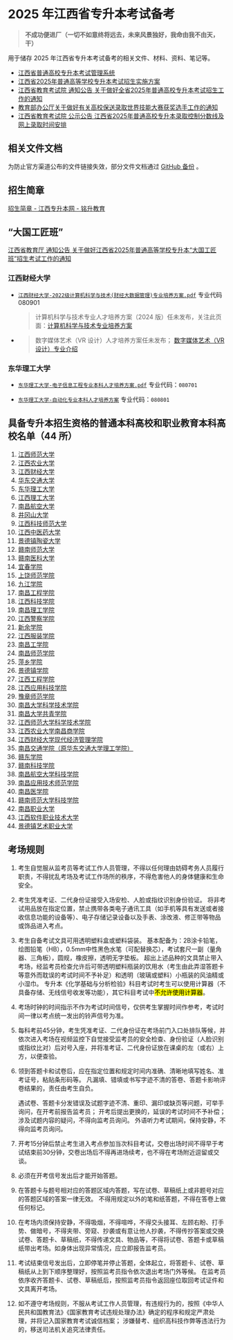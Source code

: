 # 2025 年江西省专升本考试备考

> **不成功便进厂（一切不如意终将远去，未来风景独好，我命由我不由天，干）**

用于储存 2025 年江西省专升本考试备考的相关文件、材料、资料、笔记等。

- [江西省普通高校专升本考试管理系统](https://zsb.jxeea.cn/)
- [江西省2025年普通高等学校专升本考试招生实施方案](http://jyt.jiangxi.gov.cn/art/2024/12/10/art_81653_5082723.html)
- [江西省教育考试院 通知公告 关于做好全省2025年普通高校专升本考试招生工作的通知](http://www.jxeea.cn/art/2025/2/14/art_71889_5126664.html)
- [教育部办公厅关于做好有关高校保送录取世界技能大赛获奖选手工作的通知](http://www.moe.gov.cn/srcsite/A15/moe_776/s3258/202004/t20200417_444281.html)
- [江西省教育考试院 公示公告 江西省2025年普通高校专升本录取控制分数线及网上录取时间安排](http://www.jxeea.cn/jxsjyksy/gsgg91/content/content_1912807952090058752.html)

## 相关文件文档

为防止官方渠道公布的文件链接失效，部分文件文档通过 [GitHub 备份](https://github.com/Yue-plus/JVTC.Yue.Zone/tree/main/static/%E4%B8%93%E5%8D%87%E6%9C%AC) 。

## 招生简章

[招生简章 - 江西专升本网 - 铭升教育](https://www.jxzsb.cn/guide/regulation/)

## “大国工匠班”

[江西省教育厅 通知公告 关于做好江西省2025年普通高等学校专升本“大国工匠班”招生考试工作的通知](http://jyt.jiangxi.gov.cn/art/2024/12/30/art_81653_5100198.html)

### 江西财经大学

- [`江西财经大学-2022级计算机科学与技术(财经大数据管理)专业培养方案.pdf`](http://210.35.205.15/fj/2022%E7%BA%A7%E8%AE%A1%E7%AE%97%E6%9C%BA%E7%A7%91%E5%AD%A6%E4%B8%8E%E6%8A%80%E6%9C%AF(%E8%B4%A2%E7%BB%8F%E5%A4%A7%E6%95%B0%E6%8D%AE%E7%AE%A1%E7%90%86)%E4%B8%93%E4%B8%9A%E5%9F%B9%E5%85%BB%E6%96%B9%E6%A1%88.pdf)
  专业代码 080901

  > 计算机科学与技术专业人才培养方案（2024 版）任未发布，关注此页面：[计算机科学与技术专业培养方案](http://cai.jxufe.edu.cn/shows/31/173.html)

- > 数字媒体艺术（VR 设计）人才培养方案任未发布；
  > [数字媒体艺术（VR设计）专业介绍](https://vr.jxufe.edu.cn/news-show-688.html)

### 东华理工大学

- [`东华理工大学-电子信息工程专业本科人才培养方案.pdf`](https://jdxy.ecut.edu.cn/_upload/article/files/4c/83/61b78a7e4f56b427b92441d637e3/5f3874e7-478d-49f2-9d66-afb8eb86b7dc.pdf)
  专业代码：`080701`

- [`东华理工大学-自动化专业本科人才培养方案`](https://jdxy.ecut.edu.cn/_upload/article/files/bb/5a/8c9703394a92a3e7dde200391309/2289be71-5308-4663-af21-cf675a5eb722.pdf)
  专业代码：`080801`

## 具备专升本招生资格的普通本科高校和职业教育本科高校名单（44 所）

01. [江西师范大学](https://www.jxnu.edu.cn/)
02. [江西农业大学](https://www.jxau.edu.cn/)
03. [江西财经大学](https://www.jxufe.edu.cn/)
04. [华东交通大学](https://www.ecjtu.edu.cn/)
05. [东华理工大学](https://www.ecut.edu.cn/)
06. [江西理工大学](https://www.jxust.edu.cn/)
07. [南昌航空大学](https://www.nchu.edu.cn/)
08. [井冈山大学](https://www.jgsu.edu.cn/)
09. [江西科技师范大学](https://www.jxstnu.edu.cn/)
10. [江西中医药大学](https://www.jxutcm.edu.cn/)
11. [景德镇陶瓷大学](https://www.jcu.edu.cn/)
12. [赣南师范大学](https://www.gnnu.edu.cn/)
13. [赣南医科大学](https://www.gmu.cn/)
14. [宜春学院](https://www.jxycu.edu.cn/)
15. [上饶师范学院](https://www.sru.edu.cn/)
16. [九江学院](https://www.jju.edu.cn/)
17. [南昌工程学院](https://www.nit.edu.cn/)
18. [江西科技学院](https://www.jxut.edu.cn/)
19. [南昌理工学院](https://www.nut.edu.cn/)
20. [江西警察学院](https://www.jxga.edu.cn/)
21. [新余学院](https://www.xyc.edu.cn/)
22. [江西服装学院](https://www.jift.edu.cn/)
23. [南昌工学院](https://www.ncpu.edu.cn/)
24. [南昌师范学院](http://www.ncnu.edu.cn/)
25. [萍乡学院](https://www.pxc.jx.cn/)
26. [景德镇学院](https://www.jdzu.edu.cn/)
27. [江西工程学院](https://www.jxue.edu.cn/)
28. [江西应用科技学院](https://www.jxuas.edu.cn/)
29. [豫章师范学院](https://www.yuznu.edu.cn/)
30. [南昌大学科学技术学院](https://ncuky.edu.cn/)
31. [南昌大学共青学院](https://www.ndgy.cn/)
32. [江西师范大学科学技术学院](https://kjxy.jxnu.edu.cn/)
33. [江西农业大学南昌商学院](https://ncbcjxau.edu.cn/)
34. [江西财经大学现代经济管理学院](https://xjg.jxufe.edu.cn/)
35. [南昌交通学院（原华东交通大学理工学院）](https://www.ncjti.edu.cn/)
36. [赣东学院](https://www.gdc.edu.cn/)
37. [赣南科技学院](https://www.gnust.edu.cn/)
38. [南昌航空大学科技学院](https://www.stcnchu.edu.cn/)
39. [南昌应用技术师范学院](https://www.nncat.edu.cn/)
40. [南昌医学院](https://www.ncmc.edu.cn/)
41. [赣南师范大学科技学院](https://ky.gnnu.edu.cn/)
42. [南昌职业大学](https://www.nvu.edu.cn/)
43. [江西软件职业技术大学](https://www.jxuspt.com/)
44. [景德镇艺术职业大学](https://www.jdzvua.edu.cn/)

## 考场规则

01. 考生自觉服从监考员等考试工作人员管理，不得以任何理由妨碍考务人员履行职责，不得扰乱考场及考试工作场所的秩序，不得危害他人的身体健康和生命安全。

02. 考生凭准考证、二代身份证接受入场安检、人脸或指纹识别身份验证。
    将非考试用品放在指定位置，禁止携带各类电子通讯工具（如手机等具有发送或者接收信息功能的设备等）、电子存储记录设备以及手表、涂改液、修正带等物品或饰品进入考点。

03. 考生自备考试文具可用透明塑料盒或塑料袋装。
    基本配备为：2B涂卡铅笔，绘图铅笔（HB），0.5mm中性黑色水笔（可配替换芯），考试套尺一副（量角器、三角板），圆规，橡皮擦，透明无字垫板。
    超出上述品种的文具禁止带入考场，经监考员检查允许后可带透明塑料瓶装的饮用水（考生由此弄湿答题卡等意外而耽误的考试时间不予补足）和透明（玻璃或塑料）小瓶装的风油精或小湿巾。
    专升本《化学基础与分析检验》科目考试时考生可以使用计算器（不具备存储、无线信号收发等功能），其它科目考试中<mark>不允许使用计算器</mark>。

04. 考场时钟的时间指示不作为考试时间信号，仅供考生掌握时间作参考，考试时间一律以考点统一发出的铃声信号为准。

05. 每科考前45分钟，考生凭准考证、二代身份证在考场前门入口处排队等候，并依次进入考场在视频监控下自觉接受监考员的安全检查、身份验证（人脸识别或指纹比对）后对号入座，并将准考证、二代身份证放在课桌的左（或右）上方，以便查验。

06. 领到答题卡和试卷后，应在指定位置和规定时间内准确、清晰地填写姓名、准考证号，粘贴条形码等。
    凡漏填、错填或书写字迹不清的答卷、答题卡影响评卷结果的，责任由考生自负。

    遇试卷、答题卡分发错误及试题字迹不清、重印、漏印或缺页等问题，可举手询问，在开考前报告监考员；
    开考后提出更换的，延误的考试时间不予补偿；
    涉及试题内容的疑问，不得向监考员询问。
    外语听力考试期间，保持安静，不得向监考员询问。

07. 开考15分钟后禁止考生进入考点参加当次科目考试，交卷出场时间不得早于考试结束前30分钟，交卷出场后不得再进场续考，也不得在考场附近逗留或交谈。

08.  必须在开考信号发出后才能开始答题。

09. 在答题卡与题号相对应的答题区域内答题，写在试卷、草稿纸上或非题号对应的答题区域的答案一律无效。
    不得用规定以外的笔和纸答题，不得在答卷上做任何标记。

10. 在考场内须保持安静，不得吸烟，不得喧哗，不得交头接耳、左顾右盼、打手势、做暗号，不得夹带、旁窥、抄袭或有意让他人抄袭，不得传抄答案或交换试卷、答题卡、草稿纸，不得传递文具、物品等，不得将试卷、答题卡或草稿纸带出考场。如身体出现异常情况，应立即报告监考员。

11. 考试结束信号发出后，立即停笔并停止答题，全体起立，将答题卡、试卷、草稿纸从上到下顺序整理好，按照监考员指令依次退出考场门外等候。
    在监考员依序收齐答题卡、试卷、草稿纸后，按照监考员指令返回座位取回考试证件和文具离开考场。

12. 如不遵守考场规则，不服从考试工作人员管理，有违规行为的，按照《中华人民共和国教育法》《国家教育考试违规处理办法》确定的程序和规定严肃处理，并将记入国家教育考试诚信档案；
    涉嫌替考、组织高科技作弊等违法行为的，移送司法机关追究法律责任。
